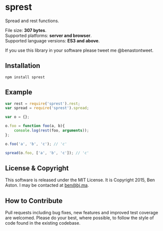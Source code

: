 # sprest

Spread and rest functions.

File size: **307 bytes**.<br/>
Supported platforms: **server and browser**.<br/>
Supported language versions: **ES3 and above**.

If you use this library in your software please tweet me @benastontweet.

## Installation

```npm install sprest```

## Example

```javascript
var rest = require('sprest').rest;
var spread = require('sprest').spread;

var o = {};

o.foo = function foo(a, b){
	console.log(rest(foo, arguments));
};

o.foo('a', 'b', 'c'); // 'c'

spread(o.foo, ['a', 'b', 'c']); // 'c'

```

## License & Copyright

This software is released under the MIT License. It is Copyright 2015, Ben Aston. I may be contacted at ben@bj.ma.

## How to Contribute

Pull requests including bug fixes, new features and improved test coverage are welcomed. Please do your best, where possible, to follow the style of code found in the existing codebase.